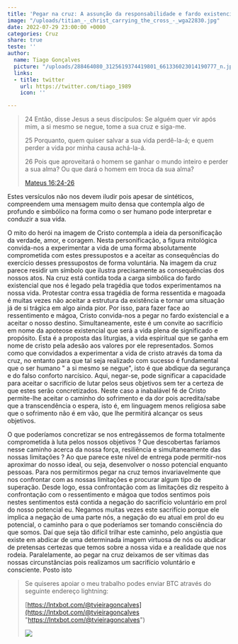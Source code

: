 ```yaml
---
title: 'Pegar na cruz: A assunção da responsabilidade e fardo existencial.'
image: "/uploads/titian_-_christ_carrying_the_cross_-_wga22830.jpg"
date: 2022-07-29 23:00:00 +0000
categories: Cruz
share: true
teste: ''
author:
  name: Tiago Gonçalves
  picture: "/uploads/288464080_3125619374419801_661336023014190777_n.jpg"
  links:
  - title: twitter
    url: https://twitter.com/tiago_1989
    icon: ''

---
```

> 24 Então, disse Jesus a seus discípulos: Se alguém quer vir após mim, a si mesmo se negue, tome a sua cruz e siga-me.
>
> 25 Porquanto, quem quiser salvar a sua vida perdê-la-á; e quem perder a vida por minha causa achá-la-á.
>
> 26 Pois que aproveitará o homem se ganhar o mundo inteiro e perder a sua alma? Ou que dará o homem em troca da sua alma?
>
> [Mateus 16:24-26](https://www.bibliaonline.com.br/acf/mt/16/24-26+)

Estes versículos não nos devem iludir pois apesar de sintéticos, compreendem uma mensagem muito densa que contempla algo de profundo e simbólico na forma como o ser humano pode interpretar e conduzir a sua vida.

O mito do herói na imagem de Cristo contempla a ideia da personificação da verdade, amor, e coragem. Nesta personificação, a figura mitológica convida-nos a experimentar a vida de uma forma absolutamente comprometida com estes pressupostos e a aceitar as consequências do exercício desses pressupostos de forma voluntária. Na imagem da cruz parece residir um símbolo que ilustra precisamente as consequências dos nossos atos. Na cruz está contida toda a carga simbólica do fardo existencial que nos é legado pela tragédia que todos experimentamos na nossa vida. Protestar contra essa tragédia de forma ressentida e magoada é muitas vezes não aceitar a estrutura da existência e tornar uma situação já de si trágica em algo ainda pior. Por isso, para fazer face ao ressentimento e mágoa, Cristo convida-nos a pegar no fardo existencial e a aceitar o nosso destino. Simultaneamente, este é um convite ao sacrifício em nome da apoteose existencial que será a vida plena de significado e propósito. Esta é a proposta das liturgias, a vida espiritual que se ganha em nome de cristo pela adesão aos valores por ele representados. Somos como que convidados a experimentar a vida de cristo através da toma da cruz, no entanto para que tal seja realizado com sucesso é fundamental que o ser humano " a si mesmo se negue", isto é que abdique da segurança e do falso conforto narcísico. Aqui, negar-se, pode significar a capacidade para aceitar o sacrifício de lutar pelos seus objetivos sem ter a certeza de que estes serão concretizados. Neste caso a inabalável fé de Cristo permite-lhe aceitar o caminho do sofrimento e da dor pois acredita/sabe que a transcendência o espera, isto é, em linguagem menos religiosa sabe que o sofrimento não é em vão, que lhe permitirá alcançar os seus objetivos.

O que poderíamos concretizar se nos entregássemos de forma totalmente comprometida à luta pelos nossos objetivos ? Que descobertas faríamos nesse caminho acerca da nossa força, resiliência e simultaneamente das nossas limitações ? Ao que parece este nível de entrega pode permitir-nos aproximar do nosso ideal, ou seja, desenvolver o nosso potencial enquanto pessoas. Para nos permitirmos pegar na cruz temos invariavelmente que nos confrontar com as nossas limitações e procurar algum tipo de superação. Desde logo, essa confrontação com as limitações diz respeito à confrontação com o ressentimento e mágoa que todos sentimos pois nestes sentimentos está contida a negação do sacrifício voluntário em prol do nosso potencial eu. Negamos muitas vezes este sacrifício porque ele implica a negação de uma parte nós, a negação do eu atual em prol do eu potencial, o caminho para o que poderíamos ser tomando consciência do que somos. Daí que seja tão difícil trilhar este caminho, pelo angústia que existe em abdicar de uma determinada imagem virtuosa de nós ou abdicar de pretensas certezas que temos sobre a nossa vida e a realidade que nos rodeia. Paralelamente, ao pegar na cruz deixamos de ser vítimas das nossas circunstâncias pois realizamos um sacrifício voluntário e consciente. Posto isto

> Se quiseres apoiar o meu trabalho podes enviar BTC através do seguinte endereço lightning:
>
> [https://lntxbot.com/@tvieiragoncalves](https://lntxbot.com/@tvieiragoncalves "https://lntxbot.com/@tvieiragoncalves")
>
> ![](https://i.imgur.com/v8i5Xd3.png)